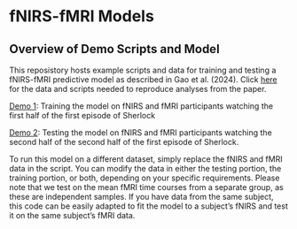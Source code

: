 fNIRS-fMRI Models
================

## Overview of Demo Scripts and Model

This reposistory hosts example scripts and data for training and testing a fNIRS-fMRI predictive model as described in Gao et al. (2024). Click [here](https://github.com/ycleong/fNIRS-fMRI_models/tree/main) for the data and scripts needed to reproduce analyses from the paper. 

[Demo 1](https://github.com/ycleong/fNIRS-fMRI_models/blob/main/scripts/demo_1.ipynb): Training the model on fNIRS and fMRI participants watching the first half of the first episode of Sherlock

[Demo 2](https://github.com/ycleong/fNIRS-fMRI_models/blob/main/scripts/demo_1.ipynb): Testing the model on fNIRS and fMRI participants watching the second half of the second half of the first episode of Sherlock. 

To run this model on a different dataset, simply replace the fNIRS and
fMRI data in the script. You can modify the data in either the testing
portion, the training portion, or both, depending on your specific
requirements. Please note that we test on the mean fMRI time courses
from a separate group, as these are independent samples. If you have
data from the same subject, this code can be easily adapted to fit the
model to a subject’s fNIRS and test it on the same subject’s fMRI data.

